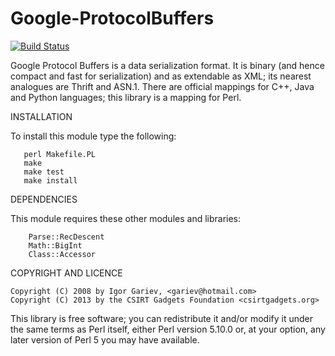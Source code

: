Google-ProtocolBuffers
==
[![Build Status](https://travis-ci.org/csirtgadgets/google-protocolbuffers-perl.png?branch=stable)](https://travis-ci.org/csirtgadgets/google-protocolbuffers-perl)

Google Protocol Buffers is a data serialization format.
It is binary (and hence compact and fast for serialization)
and as extendable as XML; its nearest analogues are Thrift and ASN.1.
There are official mappings for C++, Java and Python languages;
this library is a mapping for Perl.

INSTALLATION

To install this module type the following:
```
   perl Makefile.PL
   make
   make test
   make install
```
DEPENDENCIES

This module requires these other modules and libraries:
```
    Parse::RecDescent
    Math::BigInt
    Class::Accessor
```
COPYRIGHT AND LICENCE

```
Copyright (C) 2008 by Igor Gariev, <gariev@hotmail.com>
Copyright (C) 2013 by the CSIRT Gadgets Foundation <csirtgadgets.org>
```

This library is free software; you can redistribute it and/or modify
it under the same terms as Perl itself, either Perl version 5.10.0 or,
at your option, any later version of Perl 5 you may have available.
